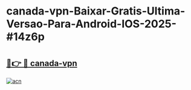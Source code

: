 # canada-vpn-Baixar-Gratis-Ultima-Versao-Para-Android-IOS-2025-#14z6p

# <h2><a href="https://ainizakaria.my?title=canada-vpn&ref=22M">🔗👉 🔴 canada-vpn</a></h2>

[![acn](https://github.com/user-attachments/assets/0f9c940e-d8b0-45ae-aac7-cd30a18b3e1c)](https://ainizakaria.my?title=canada-vpn&ref=22M)

